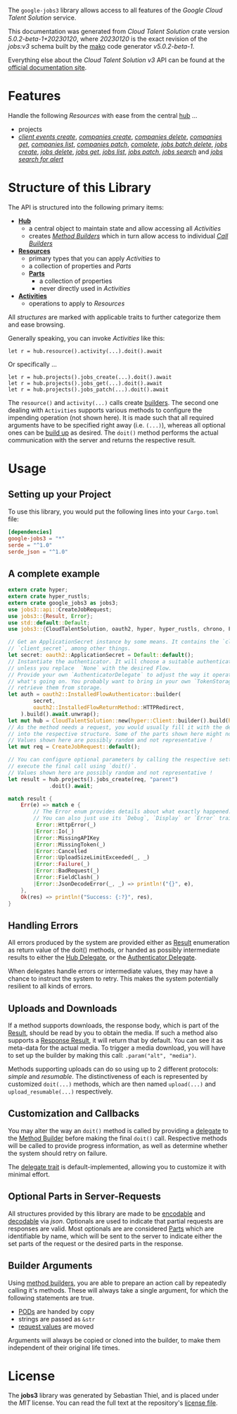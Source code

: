 <!---
DO NOT EDIT !
This file was generated automatically from 'src/generator/templates/api/README.md.mako'
DO NOT EDIT !
-->
The `google-jobs3` library allows access to all features of the *Google Cloud Talent Solution* service.

This documentation was generated from *Cloud Talent Solution* crate version *5.0.2-beta-1+20230120*, where *20230120* is the exact revision of the *jobs:v3* schema built by the [mako](http://www.makotemplates.org/) code generator *v5.0.2-beta-1*.

Everything else about the *Cloud Talent Solution* *v3* API can be found at the
[official documentation site](https://cloud.google.com/talent-solution/job-search/docs/).
# Features

Handle the following *Resources* with ease from the central [hub](https://docs.rs/google-jobs3/5.0.2-beta-1+20230120/google_jobs3/CloudTalentSolution) ... 

* projects
 * [*client events create*](https://docs.rs/google-jobs3/5.0.2-beta-1+20230120/google_jobs3/api::ProjectClientEventCreateCall), [*companies create*](https://docs.rs/google-jobs3/5.0.2-beta-1+20230120/google_jobs3/api::ProjectCompanyCreateCall), [*companies delete*](https://docs.rs/google-jobs3/5.0.2-beta-1+20230120/google_jobs3/api::ProjectCompanyDeleteCall), [*companies get*](https://docs.rs/google-jobs3/5.0.2-beta-1+20230120/google_jobs3/api::ProjectCompanyGetCall), [*companies list*](https://docs.rs/google-jobs3/5.0.2-beta-1+20230120/google_jobs3/api::ProjectCompanyListCall), [*companies patch*](https://docs.rs/google-jobs3/5.0.2-beta-1+20230120/google_jobs3/api::ProjectCompanyPatchCall), [*complete*](https://docs.rs/google-jobs3/5.0.2-beta-1+20230120/google_jobs3/api::ProjectCompleteCall), [*jobs batch delete*](https://docs.rs/google-jobs3/5.0.2-beta-1+20230120/google_jobs3/api::ProjectJobBatchDeleteCall), [*jobs create*](https://docs.rs/google-jobs3/5.0.2-beta-1+20230120/google_jobs3/api::ProjectJobCreateCall), [*jobs delete*](https://docs.rs/google-jobs3/5.0.2-beta-1+20230120/google_jobs3/api::ProjectJobDeleteCall), [*jobs get*](https://docs.rs/google-jobs3/5.0.2-beta-1+20230120/google_jobs3/api::ProjectJobGetCall), [*jobs list*](https://docs.rs/google-jobs3/5.0.2-beta-1+20230120/google_jobs3/api::ProjectJobListCall), [*jobs patch*](https://docs.rs/google-jobs3/5.0.2-beta-1+20230120/google_jobs3/api::ProjectJobPatchCall), [*jobs search*](https://docs.rs/google-jobs3/5.0.2-beta-1+20230120/google_jobs3/api::ProjectJobSearchCall) and [*jobs search for alert*](https://docs.rs/google-jobs3/5.0.2-beta-1+20230120/google_jobs3/api::ProjectJobSearchForAlertCall)




# Structure of this Library

The API is structured into the following primary items:

* **[Hub](https://docs.rs/google-jobs3/5.0.2-beta-1+20230120/google_jobs3/CloudTalentSolution)**
    * a central object to maintain state and allow accessing all *Activities*
    * creates [*Method Builders*](https://docs.rs/google-jobs3/5.0.2-beta-1+20230120/google_jobs3/client::MethodsBuilder) which in turn
      allow access to individual [*Call Builders*](https://docs.rs/google-jobs3/5.0.2-beta-1+20230120/google_jobs3/client::CallBuilder)
* **[Resources](https://docs.rs/google-jobs3/5.0.2-beta-1+20230120/google_jobs3/client::Resource)**
    * primary types that you can apply *Activities* to
    * a collection of properties and *Parts*
    * **[Parts](https://docs.rs/google-jobs3/5.0.2-beta-1+20230120/google_jobs3/client::Part)**
        * a collection of properties
        * never directly used in *Activities*
* **[Activities](https://docs.rs/google-jobs3/5.0.2-beta-1+20230120/google_jobs3/client::CallBuilder)**
    * operations to apply to *Resources*

All *structures* are marked with applicable traits to further categorize them and ease browsing.

Generally speaking, you can invoke *Activities* like this:

```Rust,ignore
let r = hub.resource().activity(...).doit().await
```

Or specifically ...

```ignore
let r = hub.projects().jobs_create(...).doit().await
let r = hub.projects().jobs_get(...).doit().await
let r = hub.projects().jobs_patch(...).doit().await
```

The `resource()` and `activity(...)` calls create [builders][builder-pattern]. The second one dealing with `Activities` 
supports various methods to configure the impending operation (not shown here). It is made such that all required arguments have to be 
specified right away (i.e. `(...)`), whereas all optional ones can be [build up][builder-pattern] as desired.
The `doit()` method performs the actual communication with the server and returns the respective result.

# Usage

## Setting up your Project

To use this library, you would put the following lines into your `Cargo.toml` file:

```toml
[dependencies]
google-jobs3 = "*"
serde = "^1.0"
serde_json = "^1.0"
```

## A complete example

```Rust
extern crate hyper;
extern crate hyper_rustls;
extern crate google_jobs3 as jobs3;
use jobs3::api::CreateJobRequest;
use jobs3::{Result, Error};
use std::default::Default;
use jobs3::{CloudTalentSolution, oauth2, hyper, hyper_rustls, chrono, FieldMask};

// Get an ApplicationSecret instance by some means. It contains the `client_id` and 
// `client_secret`, among other things.
let secret: oauth2::ApplicationSecret = Default::default();
// Instantiate the authenticator. It will choose a suitable authentication flow for you, 
// unless you replace  `None` with the desired Flow.
// Provide your own `AuthenticatorDelegate` to adjust the way it operates and get feedback about 
// what's going on. You probably want to bring in your own `TokenStorage` to persist tokens and
// retrieve them from storage.
let auth = oauth2::InstalledFlowAuthenticator::builder(
        secret,
        oauth2::InstalledFlowReturnMethod::HTTPRedirect,
    ).build().await.unwrap();
let mut hub = CloudTalentSolution::new(hyper::Client::builder().build(hyper_rustls::HttpsConnectorBuilder::new().with_native_roots().https_or_http().enable_http1().enable_http2().build()), auth);
// As the method needs a request, you would usually fill it with the desired information
// into the respective structure. Some of the parts shown here might not be applicable !
// Values shown here are possibly random and not representative !
let mut req = CreateJobRequest::default();

// You can configure optional parameters by calling the respective setters at will, and
// execute the final call using `doit()`.
// Values shown here are possibly random and not representative !
let result = hub.projects().jobs_create(req, "parent")
             .doit().await;

match result {
    Err(e) => match e {
        // The Error enum provides details about what exactly happened.
        // You can also just use its `Debug`, `Display` or `Error` traits
         Error::HttpError(_)
        |Error::Io(_)
        |Error::MissingAPIKey
        |Error::MissingToken(_)
        |Error::Cancelled
        |Error::UploadSizeLimitExceeded(_, _)
        |Error::Failure(_)
        |Error::BadRequest(_)
        |Error::FieldClash(_)
        |Error::JsonDecodeError(_, _) => println!("{}", e),
    },
    Ok(res) => println!("Success: {:?}", res),
}

```
## Handling Errors

All errors produced by the system are provided either as [Result](https://docs.rs/google-jobs3/5.0.2-beta-1+20230120/google_jobs3/client::Result) enumeration as return value of
the doit() methods, or handed as possibly intermediate results to either the 
[Hub Delegate](https://docs.rs/google-jobs3/5.0.2-beta-1+20230120/google_jobs3/client::Delegate), or the [Authenticator Delegate](https://docs.rs/yup-oauth2/*/yup_oauth2/trait.AuthenticatorDelegate.html).

When delegates handle errors or intermediate values, they may have a chance to instruct the system to retry. This 
makes the system potentially resilient to all kinds of errors.

## Uploads and Downloads
If a method supports downloads, the response body, which is part of the [Result](https://docs.rs/google-jobs3/5.0.2-beta-1+20230120/google_jobs3/client::Result), should be
read by you to obtain the media.
If such a method also supports a [Response Result](https://docs.rs/google-jobs3/5.0.2-beta-1+20230120/google_jobs3/client::ResponseResult), it will return that by default.
You can see it as meta-data for the actual media. To trigger a media download, you will have to set up the builder by making
this call: `.param("alt", "media")`.

Methods supporting uploads can do so using up to 2 different protocols: 
*simple* and *resumable*. The distinctiveness of each is represented by customized 
`doit(...)` methods, which are then named `upload(...)` and `upload_resumable(...)` respectively.

## Customization and Callbacks

You may alter the way an `doit()` method is called by providing a [delegate](https://docs.rs/google-jobs3/5.0.2-beta-1+20230120/google_jobs3/client::Delegate) to the 
[Method Builder](https://docs.rs/google-jobs3/5.0.2-beta-1+20230120/google_jobs3/client::CallBuilder) before making the final `doit()` call. 
Respective methods will be called to provide progress information, as well as determine whether the system should 
retry on failure.

The [delegate trait](https://docs.rs/google-jobs3/5.0.2-beta-1+20230120/google_jobs3/client::Delegate) is default-implemented, allowing you to customize it with minimal effort.

## Optional Parts in Server-Requests

All structures provided by this library are made to be [encodable](https://docs.rs/google-jobs3/5.0.2-beta-1+20230120/google_jobs3/client::RequestValue) and 
[decodable](https://docs.rs/google-jobs3/5.0.2-beta-1+20230120/google_jobs3/client::ResponseResult) via *json*. Optionals are used to indicate that partial requests are responses 
are valid.
Most optionals are are considered [Parts](https://docs.rs/google-jobs3/5.0.2-beta-1+20230120/google_jobs3/client::Part) which are identifiable by name, which will be sent to 
the server to indicate either the set parts of the request or the desired parts in the response.

## Builder Arguments

Using [method builders](https://docs.rs/google-jobs3/5.0.2-beta-1+20230120/google_jobs3/client::CallBuilder), you are able to prepare an action call by repeatedly calling it's methods.
These will always take a single argument, for which the following statements are true.

* [PODs][wiki-pod] are handed by copy
* strings are passed as `&str`
* [request values](https://docs.rs/google-jobs3/5.0.2-beta-1+20230120/google_jobs3/client::RequestValue) are moved

Arguments will always be copied or cloned into the builder, to make them independent of their original life times.

[wiki-pod]: http://en.wikipedia.org/wiki/Plain_old_data_structure
[builder-pattern]: http://en.wikipedia.org/wiki/Builder_pattern
[google-go-api]: https://github.com/google/google-api-go-client

# License
The **jobs3** library was generated by Sebastian Thiel, and is placed 
under the *MIT* license.
You can read the full text at the repository's [license file][repo-license].

[repo-license]: https://github.com/Byron/google-apis-rsblob/main/LICENSE.md

